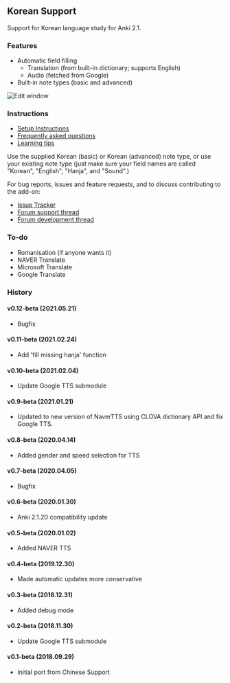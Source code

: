 ## Korean Support

Support for Korean language study for Anki 2.1.

### Features

* Automatic field filling
  * Translation (from built-in dictionary; supports English)
  * Audio (fetched from Google)
* Built-in note types (basic and advanced)

![Edit window](https://raw.githubusercontent.com/scottgigante/korean-support/master/edit_window_demo.png)

### Instructions

* [Setup Instructions](https://github.com/scottgigante/korean-support/wiki/Setup-Instructions)
* [Frequently asked questions](https://github.com/scottgigante/korean-support/wiki/Frequently-asked-questions)
* [Learning tips](https://github.com/scottgigante/korean-support/wiki/Learning-Tips)

Use the supplied Korean (basic) or Korean (advanced) note type, or use your existing note type (just make sure your field names are called "Korean", "English", "Hanja", and "Sound".)

For bug reports, issues and feature requests, and to discuss contributing to the add-on:
* [Issue Tracker](https://github.com/scottgigante/korean-support/issues)
* [Forum support thread](https://anki.tenderapp.com/discussions/add-ons/22781-korean-support-add-on)
* [Forum development thread](https://anki.tenderapp.com/discussions/add-ons/22783-korean-support-add-on-development)

### To-do

* Romanisation (if anyone wants it)
* NAVER Translate
* Microsoft Translate
* Google Translate

### History

#### v0.12-beta (2021.05.21)
* Bugfix

#### v0.11-beta (2021.02.24)
* Add 'fill missing hanja' function

#### v0.10-beta (2021.02.04)
* Update Google TTS submodule

#### v0.9-beta (2021.01.21)
* Updated to new version of NaverTTS using CLOVA dictionary API and fix Google TTS.

#### v0.8-beta (2020.04.14)
* Added gender and speed selection for TTS

#### v0.7-beta (2020.04.05)
* Bugfix

#### v0.6-beta (2020.01.30)
* Anki 2.1.20 compatibility update

#### v0.5-beta (2020.01.02)
* Added NAVER TTS

#### v0.4-beta (2019.12.30)
* Made automatic updates more conservative

#### v0.3-beta (2018.12.31)
* Added debug mode

#### v0.2-beta (2018.11.30)
* Update Google TTS submodule

#### v0.1-beta (2018.09.29)
* Initial port from Chinese Support
